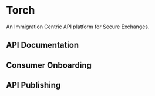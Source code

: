 # Torch
An Immigration Centric API platform for Secure Exchanges.


## API Documentation

## Consumer Onboarding

## API Publishing
